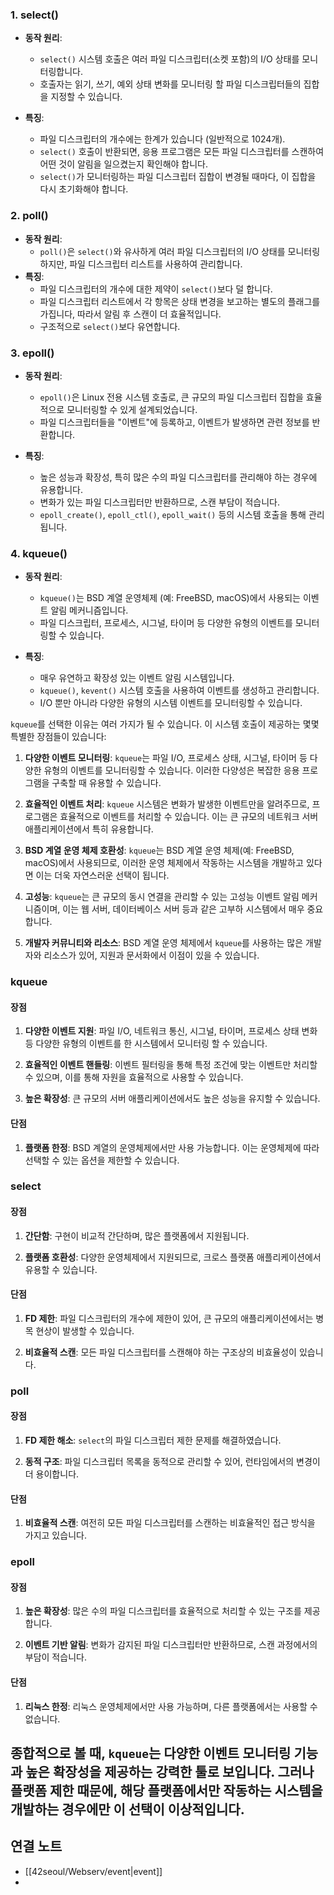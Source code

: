 
### 1. select()

- **동작 원리**:
    
    - `select()` 시스템 호출은 여러 파일 디스크립터(소켓 포함)의 I/O 상태를 모니터링합니다.
    - 호출자는 읽기, 쓰기, 예외 상태 변화를 모니터링 할 파일 디스크립터들의 집합을 지정할 수 있습니다.
- **특징**:
    
    - 파일 디스크립터의 개수에는 한계가 있습니다 (일반적으로 1024개).
    - `select()` 호출이 반환되면, 응용 프로그램은 모든 파일 디스크립터를 스캔하여 어떤 것이 알림을 일으켰는지 확인해야 합니다.
    - `select()`가 모니터링하는 파일 디스크립터 집합이 변경될 때마다, 이 집합을 다시 초기화해야 합니다.

### 2. poll()

- **동작 원리**:
    - `poll()`은 `select()`와 유사하게 여러 파일 디스크립터의 I/O 상태를 모니터링하지만, 파일 디스크립터 리스트를 사용하여 관리합니다.
- **특징**:
    - 파일 디스크립터의 개수에 대한 제약이 `select()`보다 덜 합니다.
    - 파일 디스크립터 리스트에서 각 항목은 상태 변경을 보고하는 별도의 플래그를 가집니다, 따라서 알림 후 스캔이 더 효율적입니다.
    - 구조적으로 `select()`보다 유연합니다.

### 3. epoll()

- **동작 원리**:
    
    - `epoll()`은 Linux 전용 시스템 호출로, 큰 규모의 파일 디스크립터 집합을 효율적으로 모니터링할 수 있게 설계되었습니다.
    - 파일 디스크립터들을 "이벤트"에 등록하고, 이벤트가 발생하면 관련 정보를 반환합니다.
- **특징**:
    
    - 높은 성능과 확장성, 특히 많은 수의 파일 디스크립터를 관리해야 하는 경우에 유용합니다.
    - 변화가 있는 파일 디스크립터만 반환하므로, 스캔 부담이 적습니다.
    - `epoll_create()`, `epoll_ctl()`, `epoll_wait()` 등의 시스템 호출을 통해 관리됩니다.

### 4. kqueue()

- **동작 원리**:
    
    - `kqueue()`는 BSD 계열 운영체제 (예: FreeBSD, macOS)에서 사용되는 이벤트 알림 메커니즘입니다.
    - 파일 디스크립터, 프로세스, 시그널, 타이머 등 다양한 유형의 이벤트를 모니터링할 수 있습니다.
- **특징**:
    
    - 매우 유연하고 확장성 있는 이벤트 알림 시스템입니다.
    - `kqueue()`, `kevent()` 시스템 호출을 사용하여 이벤트를 생성하고 관리합니다.
    - I/O 뿐만 아니라 다양한 유형의 시스템 이벤트를 모니터링할 수 있습니다.


`kqueue`를 선택한 이유는 여러 가지가 될 수 있습니다. 이 시스템 호출이 제공하는 몇몇 특별한 장점들이 있습니다:

1. **다양한 이벤트 모니터링**: `kqueue`는 파일 I/O, 프로세스 상태, 시그널, 타이머 등 다양한 유형의 이벤트를 모니터링할 수 있습니다. 이러한 다양성은 복잡한 응용 프로그램을 구축할 때 유용할 수 있습니다.
    
2. **효율적인 이벤트 처리**: `kqueue` 시스템은 변화가 발생한 이벤트만을 알려주므로, 프로그램은 효율적으로 이벤트를 처리할 수 있습니다. 이는 큰 규모의 네트워크 서버 애플리케이션에서 특히 유용합니다.
    
3. **BSD 계열 운영 체제 호환성**: `kqueue`는 BSD 계열 운영 체제(예: FreeBSD, macOS)에서 사용되므로, 이러한 운영 체제에서 작동하는 시스템을 개발하고 있다면 이는 더욱 자연스러운 선택이 됩니다.
    
4. **고성능**: `kqueue`는 큰 규모의 동시 연결을 관리할 수 있는 고성능 이벤트 알림 메커니즘이며, 이는 웹 서버, 데이터베이스 서버 등과 같은 고부하 시스템에서 매우 중요합니다.
    
5. **개발자 커뮤니티와 리소스**: BSD 계열 운영 체제에서 `kqueue`를 사용하는 많은 개발자와 리소스가 있어, 지원과 문서화에서 이점이 있을 수 있습니다.

### kqueue

#### 장점

1. **다양한 이벤트 지원**: 파일 I/O, 네트워크 통신, 시그널, 타이머, 프로세스 상태 변화 등 다양한 유형의 이벤트를 한 시스템에서 모니터링 할 수 있습니다.
    
2. **효율적인 이벤트 핸들링**: 이벤트 필터링을 통해 특정 조건에 맞는 이벤트만 처리할 수 있으며, 이를 통해 자원을 효율적으로 사용할 수 있습니다.
    
3. **높은 확장성**: 큰 규모의 서버 애플리케이션에서도 높은 성능을 유지할 수 있습니다.
    

#### 단점

1. **플랫폼 한정**: BSD 계열의 운영체제에서만 사용 가능합니다. 이는 운영체제에 따라 선택할 수 있는 옵션을 제한할 수 있습니다.

### select

#### 장점

1. **간단함**: 구현이 비교적 간단하며, 많은 플랫폼에서 지원됩니다.
    
2. **플랫폼 호환성**: 다양한 운영체제에서 지원되므로, 크로스 플랫폼 애플리케이션에서 유용할 수 있습니다.
    

#### 단점

1. **FD 제한**: 파일 디스크립터의 개수에 제한이 있어, 큰 규모의 애플리케이션에서는 병목 현상이 발생할 수 있습니다.
    
2. **비효율적 스캔**: 모든 파일 디스크립터를 스캔해야 하는 구조상의 비효율성이 있습니다.
    

### poll

#### 장점

1. **FD 제한 해소**: `select`의 파일 디스크립터 제한 문제를 해결하였습니다.
    
2. **동적 구조**: 파일 디스크립터 목록을 동적으로 관리할 수 있어, 런타임에서의 변경이 더 용이합니다.
    

#### 단점

1. **비효율적 스캔**: 여전히 모든 파일 디스크립터를 스캔하는 비효율적인 접근 방식을 가지고 있습니다.

### epoll

#### 장점

1. **높은 확장성**: 많은 수의 파일 디스크립터를 효율적으로 처리할 수 있는 구조를 제공합니다.
    
2. **이벤트 기반 알림**: 변화가 감지된 파일 디스크립터만 반환하므로, 스캔 과정에서의 부담이 적습니다.
    

#### 단점

1. **리눅스 한정**: 리눅스 운영체제에서만 사용 가능하며, 다른 플랫폼에서는 사용할 수 없습니다.

종합적으로 볼 때, `kqueue`는 다양한 이벤트 모니터링 기능과 높은 확장성을 제공하는 강력한 툴로 보입니다. 그러나 플랫폼 제한 때문에, 해당 플랫폼에서만 작동하는 시스템을 개발하는 경우에만 이 선택이 이상적입니다.
---
## 연결 노트
- [[42seoul/Webserv/event|event]]
- 